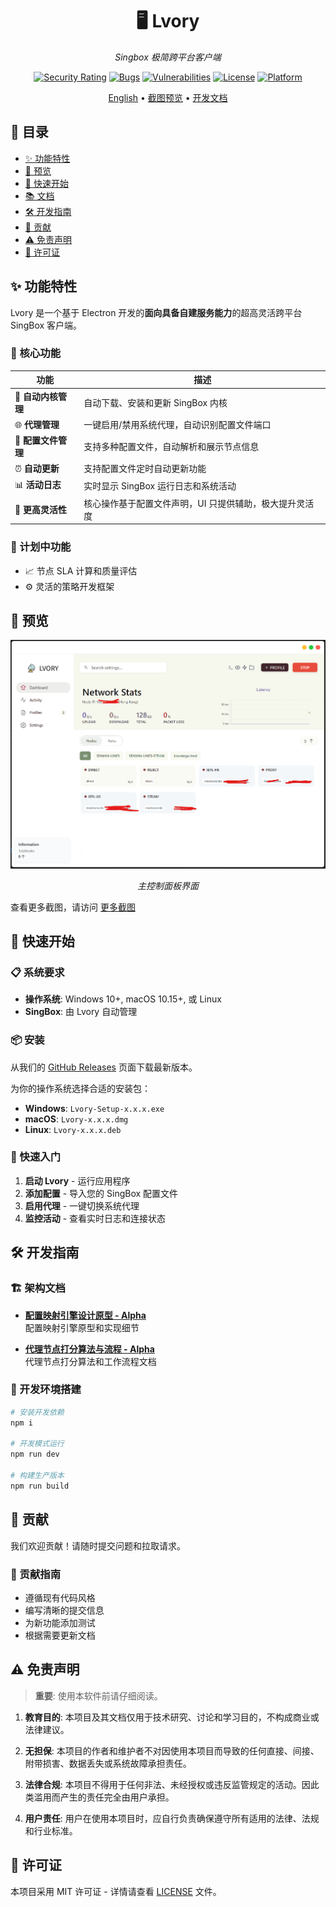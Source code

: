 <div align="center">

# 🖥️ Lvory

*Singbox 极简跨平台客户端*

[![Security Rating](https://sonarcloud.io/api/project_badges/measure?project=sxueck_lvory&metric=security_rating)](https://sonarcloud.io/summary/new_code?id=sxueck_lvory) 
[![Bugs](https://sonarcloud.io/api/project_badges/measure?project=sxueck_lvory&metric=bugs)](https://sonarcloud.io/summary/new_code?id=sxueck_lvory) 
[![Vulnerabilities](https://sonarcloud.io/api/project_badges/measure?project=sxueck_lvory&metric=vulnerabilities)](https://sonarcloud.io/summary/new_code?id=sxueck_lvory)
[![License](https://img.shields.io/badge/license-MIT-blue.svg)](LICENSE)
[![Platform](https://img.shields.io/badge/platform-Windows%20%7C%20macOS%20%7C%20Linux-lightgrey.svg)]()

[English](README.md) • [截图预览](docs/screenshot.md) • [开发文档](docs/)

</div>


## 📑 目录

- [✨ 功能特性](#-功能特性)
- [📸 预览](#-预览)
- [🚀 快速开始](#-快速开始)
- [📚 文档](#-文档)
- [🛠️ 开发指南](#️-开发指南)
- [🤝 贡献](#-贡献)
- [⚠️ 免责声明](#️-免责声明)
- [📄 许可证](#-许可证)


## ✨ 功能特性

Lvory 是一个基于 Electron 开发的**面向具备自建服务能力**的超高灵活跨平台 SingBox 客户端。

### 🔧 核心功能

| 功能 | 描述 |
|------|------|
| 🔄 **自动内核管理** | 自动下载、安装和更新 SingBox 内核 |
| 🌐 **代理管理** | 一键启用/禁用系统代理，自动识别配置文件端口 |
| 📁 **配置文件管理** | 支持多种配置文件，自动解析和展示节点信息 |
| ⏰ **自动更新** | 支持配置文件定时自动更新功能 |
| 📊 **活动日志** | 实时显示 SingBox 运行日志和系统活动 |
| 🎯 **更高灵活性** | 核心操作基于配置文件声明，UI 只提供辅助，极大提升灵活度 |

### 🔮 计划中功能

- 📈 节点 SLA 计算和质量评估
- ⚙️ 灵活的策略开发框架


## 📸 预览

<div align="center">

![Dashboard](docs/screenshot/dashboard.png)

*主控制面板界面*

</div>

查看更多截图，请访问 [更多截图](docs/screenshot.md)

## 🚀 快速开始

### 📋 系统要求

- **操作系统**: Windows 10+, macOS 10.15+, 或 Linux
- **SingBox**: 由 Lvory 自动管理

### 📦 安装

从我们的 [GitHub Releases](https://github.com/sxueck/lvory/releases) 页面下载最新版本。

为你的操作系统选择合适的安装包：
- **Windows**: `Lvory-Setup-x.x.x.exe`
- **macOS**: `Lvory-x.x.x.dmg`
- **Linux**: `Lvory-x.x.x.deb`

### 🎯 快速入门

1. **启动 Lvory** - 运行应用程序
2. **添加配置** - 导入您的 SingBox 配置文件
3. **启用代理** - 一键切换系统代理
4. **监控活动** - 查看实时日志和连接状态

## 🛠️ 开发指南

### 🏗️ 架构文档

- **[配置映射引擎设计原型 - Alpha](docs/profiles_engine.md)**  
  配置映射引擎原型和实现细节

- **[代理节点打分算法与流程 - Alpha](docs/node_score.md)**  
  代理节点打分算法和工作流程文档

### 🔧 开发环境搭建

```bash
# 安装开发依赖
npm i

# 开发模式运行
npm run dev

# 构建生产版本
npm run build
```

## 🤝 贡献

我们欢迎贡献！请随时提交问题和拉取请求。

### 📝 贡献指南

- 遵循现有代码风格
- 编写清晰的提交信息
- 为新功能添加测试
- 根据需要更新文档


## ⚠️ 免责声明

> **重要**: 使用本软件前请仔细阅读。

1. **教育目的**: 本项目及其文档仅用于技术研究、讨论和学习目的，不构成商业或法律建议。

2. **无担保**: 本项目的作者和维护者不对因使用本项目而导致的任何直接、间接、附带损害、数据丢失或系统故障承担责任。

3. **法律合规**: 本项目不得用于任何非法、未经授权或违反监管规定的活动。因此类滥用而产生的责任完全由用户承担。

4. **用户责任**: 用户在使用本项目时，应自行负责确保遵守所有适用的法律、法规和行业标准。


## 📄 许可证

本项目采用 MIT 许可证 - 详情请查看 [LICENSE](LICENSE) 文件。